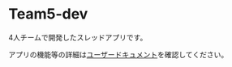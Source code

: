 # Team5-dev

4人チームで開発したスレッドアプリです。

アプリの機能等の詳細は[ユーザードキュメント](https://github.com/217kaito/Team5-dev/blob/main/team5-user-docs.pdf)を確認してください。
